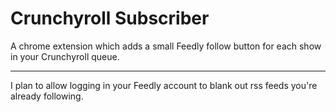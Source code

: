 # Crunchyroll Subscriber

A chrome extension which adds a small Feedly follow button for each show in your Crunchyroll queue.

---

I plan to allow logging in your Feedly account to blank out rss feeds you're already following.
